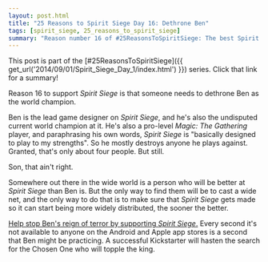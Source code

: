 ```yaml
---
layout: post.html
title: "25 Reasons to Spirit Siege Day 16: Dethrone Ben"
tags: [spirit_siege, 25_reasons_to_spirit_siege]
summary: "Reason number 16 of #25ReasonsToSpiritSiege: The best Spirit Siege player in the world is its lead designer. That's messed up."
---
```


This post is part of the [#25ReasonsToSpiritSiege]({{ get_url('2014/09/01/Spirit_Siege_Day_1/index.html') }}) series. Click that link for a summary!

Reason 16 to support _Spirit Siege_ is that someone needs to dethrone Ben as the world champion.

Ben is the lead game designer on _Spirit Siege_, and he's also the undisputed current world champion at it. He's also a pro-level _Magic: The Gathering_ player, and paraphrasing his own words, _Spirit Siege_ is "basically designed to play to my strengths". So he mostly destroys anyone he plays against. Granted, that's only about four people. But still.

Son, that ain't right.

Somewhere out there in the wide world is a person who will be better at _Spirit Siege_ than Ben is. But the only way to find them will be to cast a wide net, and the only way to do that is to make sure that _Spirit Siege_ gets made so it can start being more widely distributed, the sooner the better.

[Help stop Ben's reign of terror by supporting _Spirit Siege_.](https://www.kickstarter.com/projects/1796662059/spirit-siege-your-five-minute-strategy-game-fix) Every second it's not available to anyone on the Android and Apple app stores is a second that Ben might be practicing. A successful Kickstarter will hasten the search for the Chosen One who will topple the king.
